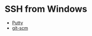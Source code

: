 # SSH from Windows

* [Putty](https://www.chiark.greenend.org.uk/~sgtatham/putty/latest.html)
* [git-scm](https://git-scm.com/)
